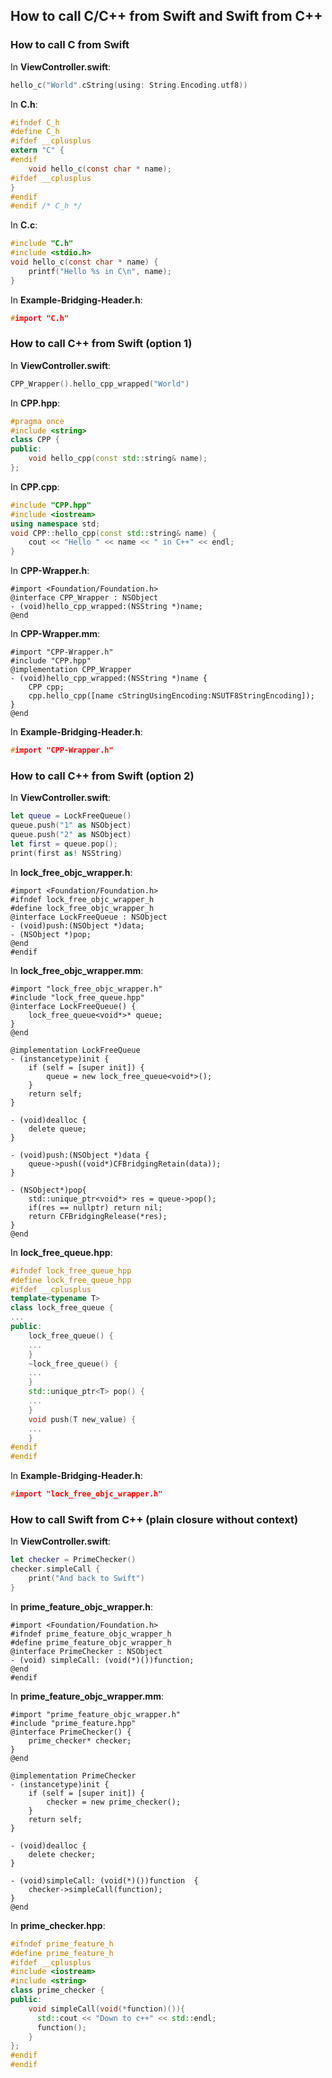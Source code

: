 ## How to call C/C++ from Swift and Swift from C++

### How to call C from Swift

In **ViewController.swift**:
```swift
hello_c("World".cString(using: String.Encoding.utf8))
```
In **C.h**:
```c
#ifndef C_h
#define C_h
#ifdef __cplusplus
extern "C" {
#endif
    void hello_c(const char * name);
#ifdef __cplusplus
}
#endif
#endif /* C_h */
```
In **C.c**:
```c
#include "C.h"
#include <stdio.h>
void hello_c(const char * name) {
    printf("Hello %s in C\n", name);
}
```
In **Example-Bridging-Header.h**:
```c
#import "C.h"
```

### How to call C++ from Swift (option 1)
In **ViewController.swift**:
```swift
CPP_Wrapper().hello_cpp_wrapped("World")
```
In **CPP.hpp**:
```cpp
#pragma once
#include <string>
class CPP {
public:
    void hello_cpp(const std::string& name);
};
```
In **CPP.cpp**:
```cpp
#include "CPP.hpp"
#include <iostream>
using namespace std;
void CPP::hello_cpp(const std::string& name) {
    cout << "Hello " << name << " in C++" << endl;
}
```
In **CPP-Wrapper.h**:
```objc
#import <Foundation/Foundation.h>
@interface CPP_Wrapper : NSObject
- (void)hello_cpp_wrapped:(NSString *)name;
@end
```
In **CPP-Wrapper.mm**:
```objc
#import "CPP-Wrapper.h"
#include "CPP.hpp"
@implementation CPP_Wrapper
- (void)hello_cpp_wrapped:(NSString *)name {
    CPP cpp;
    cpp.hello_cpp([name cStringUsingEncoding:NSUTF8StringEncoding]);
}
@end
```
In **Example-Bridging-Header.h**:
```c
#import "CPP-Wrapper.h"
```

### How to call C++ from Swift (option 2)

In **ViewController.swift**:
```swift
let queue = LockFreeQueue()
queue.push("1" as NSObject)
queue.push("2" as NSObject)
let first = queue.pop();
print(first as! NSString)
```
In **lock_free_objc_wrapper.h**:
```objc
#import <Foundation/Foundation.h>
#ifndef lock_free_objc_wrapper_h
#define lock_free_objc_wrapper_h
@interface LockFreeQueue : NSObject
- (void)push:(NSObject *)data;
- (NSObject *)pop;
@end
#endif
```
In **lock_free_objc_wrapper.mm**:
```objc
#import "lock_free_objc_wrapper.h"
#include "lock_free_queue.hpp"
@interface LockFreeQueue() {
    lock_free_queue<void*>* queue;
}
@end

@implementation LockFreeQueue
- (instancetype)init {
    if (self = [super init]) {
        queue = new lock_free_queue<void*>();
    }
    return self;
}

- (void)dealloc {
    delete queue;
}

- (void)push:(NSObject *)data {
    queue->push((void*)CFBridgingRetain(data));
}

- (NSObject*)pop{
    std::unique_ptr<void*> res = queue->pop();
    if(res == nullptr) return nil;
    return CFBridgingRelease(*res);
}
@end
```
In **lock_free_queue.hpp**:
```cpp
#ifndef lock_free_queue_hpp
#define lock_free_queue_hpp
#ifdef __cplusplus
template<typename T>
class lock_free_queue {
...
public:
    lock_free_queue() {
    ...
    }
    ~lock_free_queue() {
    ...
    }
    std::unique_ptr<T> pop() {
    ...
    }
    void push(T new_value) {
    ...
    }
#endif
#endif
```
In **Example-Bridging-Header.h**:
```c
#import "lock_free_objc_wrapper.h"
```


### How to call Swift from C++ (plain closure without context)

In **ViewController.swift**:
```swift
let checker = PrimeChecker()
checker.simpleCall {
    print("And back to Swift")
}
```
In **prime_feature_objc_wrapper.h**:
```objc
#import <Foundation/Foundation.h>
#ifndef prime_feature_objc_wrapper_h
#define prime_feature_objc_wrapper_h
@interface PrimeChecker : NSObject
- (void) simpleCall: (void(*)())function;
@end
#endif
```
In **prime_feature_objc_wrapper.mm**:
```objc
#import "prime_feature_objc_wrapper.h"
#include "prime_feature.hpp"
@interface PrimeChecker() {
    prime_checker* checker;
}
@end

@implementation PrimeChecker
- (instancetype)init {
    if (self = [super init]) {
        checker = new prime_checker();
    }
    return self;
}

- (void)dealloc {
    delete checker;
}

- (void)simpleCall: (void(*)())function  {
    checker->simpleCall(function);
}
@end
```
In **prime_checker.hpp**:
```cpp
#ifndef prime_feature_h
#define prime_feature_h
#ifdef __cplusplus
#include <iostream>
#include <string>
class prime_checker {
public:
    void simpleCall(void(*function)()){
      std::cout << "Down to c++" << std::endl;
      function();
    }
};
#endif
#endif
```
